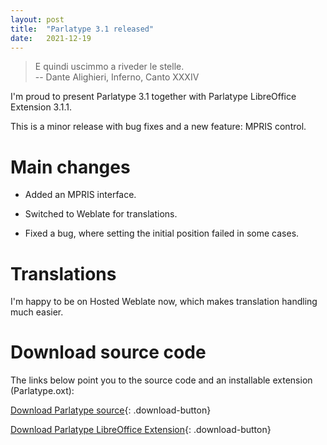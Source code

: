 ```yaml
---
layout: post
title:  "Parlatype 3.1 released"
date:   2021-12-19
---
```


> E quindi uscimmo a riveder le stelle.  
> -- Dante Alighieri, Inferno, Canto XXXIV

I'm proud to present Parlatype 3.1 together with Parlatype LibreOffice Extension 3.1.1.

This is a minor release with bug fixes and a new feature: MPRIS control.


# Main changes

* Added an MPRIS interface.

* Switched to Weblate for translations.

* Fixed a bug, where setting the initial position failed in some cases. 



# Translations

I'm happy to be on Hosted Weblate now, which makes translation handling much easier.


# Download source code

The links below point you to the source code and an installable extension (Parlatype.oxt):

[Download Parlatype source](https://github.com/gkarsay/parlatype/releases/tag/v3.1){: .download-button}

[Download Parlatype LibreOffice Extension](https://github.com/gkarsay/parlatype-libreoffice-extension/releases/tag/v3.1.1){: .download-button}
